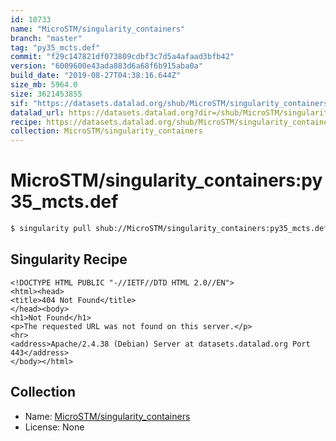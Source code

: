 ```yaml
---
id: 10733
name: "MicroSTM/singularity_containers"
branch: "master"
tag: "py35_mcts.def"
commit: "f29c147821df073809cdbf3c7d5a4afaad3bfb42"
version: "6009600e43ada883d6a68f6b915aba0a"
build_date: "2019-08-27T04:38:16.644Z"
size_mb: 5964.0
size: 3621453855
sif: "https://datasets.datalad.org/shub/MicroSTM/singularity_containers/py35_mcts.def/2019-08-27-f29c1478-6009600e/6009600e43ada883d6a68f6b915aba0a.sif"
datalad_url: https://datasets.datalad.org?dir=/shub/MicroSTM/singularity_containers/py35_mcts.def/2019-08-27-f29c1478-6009600e/
recipe: https://datasets.datalad.org/shub/MicroSTM/singularity_containers/py35_mcts.def/2019-08-27-f29c1478-6009600e/Singularity
collection: MicroSTM/singularity_containers
---
```


# MicroSTM/singularity_containers:py35_mcts.def

```bash
$ singularity pull shub://MicroSTM/singularity_containers:py35_mcts.def
```

## Singularity Recipe

```singularity
<!DOCTYPE HTML PUBLIC "-//IETF//DTD HTML 2.0//EN">
<html><head>
<title>404 Not Found</title>
</head><body>
<h1>Not Found</h1>
<p>The requested URL was not found on this server.</p>
<hr>
<address>Apache/2.4.38 (Debian) Server at datasets.datalad.org Port 443</address>
</body></html>
```

## Collection

 - Name: [MicroSTM/singularity_containers](https://github.com/MicroSTM/singularity_containers)
 - License: None

